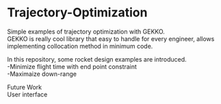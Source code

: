 # Trajectory-Optimization
Simple examples of trajectory optimization with GEKKO.  
GEKKO is really cool library that easy to handle for every engineer, allows implementing collocation method in minimum code.  

In this repository, some rocket design examples are introduced.  
-Minimize flight time with end point constraint  
-Maximaize down-range    

Future Work  
User interface  
